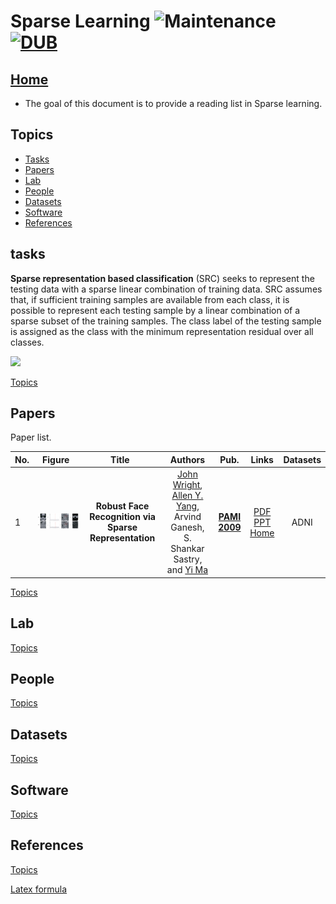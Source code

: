# Sparse Learning ![Maintenance](https://img.shields.io/maintenance/yes/2017.svg) [![DUB](https://img.shields.io/dub/l/vibe-d.svg)](LICENSE)
## [Home](../../README.md)
- The goal of this document is to provide a reading list in Sparse learning.


## Topics
- [Tasks](#tasks)
- [Papers](#papers)
- [Lab](#lab)
- [People](#people)
- [Datasets](#datasets)
- [Software](#software)
- [References](#references) 


## tasks
__Sparse representation based classification__ (SRC) seeks to represent the testing data with a sparse linear combination of training data. SRC assumes that, if sufficient training samples are available from each class, it is possible to represent each testing sample by a linear combination of a sparse subset of the training samples. The class label of the testing sample is assigned as the class with the minimum representation residual over all classes. 

![](http://latex.codecogs.com/gif.latex?\\frac{1}{1+sin(x)})

[Topics](#topics)

## Papers
Paper list.

|No.  |Figure   |Title   |Authors  |Pub.  |Links|Datasets|
|-----|:-----:|:-----:|:-----:|:-----:|:---:|:---:|
|1|![Smile](paper_image/Robust_Face_Recognition_via_Sparse_Representation.png)|__Robust Face Recognition via Sparse Representation__|[John Wright](http://www.columbia.edu/~jw2966/), [Allen Y. Yang](https://people.eecs.berkeley.edu/~yang/), Arvind Ganesh, S. Shankar Sastry, and [Yi Ma](http://yima.csl.illinois.edu/)|__[PAMI 2009](http://www.cvpapers.com/cvpr2014.html)__|[PDF](http://www.columbia.edu/~jw2966/papers/WYGSM09-PAMI.pdf) <br/> [PPT](http://www.cmlab.csie.ntu.edu.tw/~known/known200611/slides/%5B200810%5DRobust%20Face%20Recognition%20via%20Sparse%20Representation-zz.pdf) <br/> [Home](http://perception.csl.illinois.edu/recognition/Home.html)| ADNI|

[Topics](#topics)

## Lab



[Topics](#topics)

## People

[Topics](#topics)

## Datasets


[Topics](#topics)

## Software

[Topics](#topics)

## References

[Topics](#topics)

[Latex formula](http://latex.codecogs.com/)